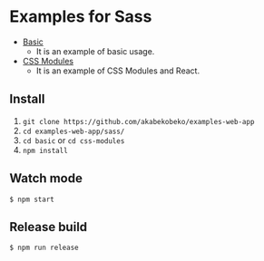# Examples for Sass

* [Basic](./basic)
  * It is an example of basic usage.
* [CSS Modules](./css-modules)
  * It is an example of CSS Modules and React.

## Install

1. `git clone https://github.com/akabekobeko/examples-web-app`
2. `cd examples-web-app/sass/`
3. `cd basic` or `cd css-modules`
4. `npm install`

## Watch mode

```
$ npm start
``` 

## Release build

```
$ npm run release
```
